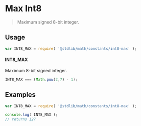 Max Int8
===

> Maximum signed 8-bit integer.

<!-- <usage> -->
## Usage

``` javascript
var INT8_MAX = require( '@stdlib/math/constants/int8-max' );
```

#### INT8_MAX

Maximum 8-bit signed integer.

``` javascript
INT8_MAX === (Math.pow(2,7) - 1);
```

<!-- </usage> -->

<!-- <examples> -->
## Examples

``` javascript
var INT8_MAX = require( '@stdlib/math/constants/int8-max' );

console.log( INT8_MAX );
// returns 127
```

<!-- </examples> -->

<!-- <links> -->
<!-- </links> -->
